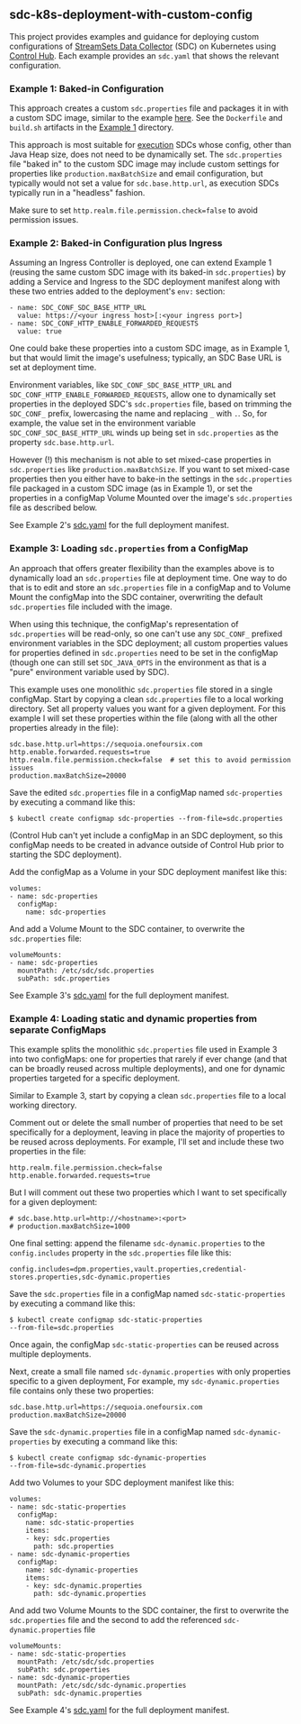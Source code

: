 ## sdc-k8s-deployment-with-custom-config

This project provides examples and guidance for deploying custom configurations of [StreamSets Data Collector](https://streamsets.com/products/dataops-platform/data-collector) (SDC) on Kubernetes using [Control Hub](https://streamsets.com/products/dataops-platform/control-hub).  Each example provides an <code>sdc.yaml</code> that shows the relevant configuration.

### Example 1: Baked-in Configuration
 
This approach creates a custom <code>sdc.properties</code> file and packages it in with a custom SDC image, similar to the example [here](https://github.com/streamsets/control-agent-quickstart/tree/master/custom-datacollector-docker-image).  See the <code>Dockerfile</code> and <code>build.sh</code> artifacts in the [Example 1](https://github.com/onefoursix/sdc-k8s-deployment-with-custom-config/tree/master/Example-1) directory.  

This approach is most suitable for [execution](https://streamsets.com/documentation/controlhub/latest/help/controlhub/UserGuide/DataCollectors/DataCollectors_title.html) SDCs whose config, other than Java Heap size, does not need to be dynamically set.  The <code>sdc.properties</code> file "baked in" to the custom SDC image may include custom settings for properties like <code>production.maxBatchSize</code> and email configuration, but typically would not set a value for <code>sdc.base.http.url</code>, as execution SDCs typically run in a "headless" fashion. 

Make sure to set <code>http.realm.file.permission.check=false</code> to avoid permission issues.
 
### Example 2: Baked-in Configuration plus Ingress

Assuming an Ingress Controller is deployed, one can extend Example 1 (reusing the same custom SDC image with its baked-in <code>sdc.properties</code>) by adding a Service and Ingress to the SDC deployment manifest along with these two entries added to the deployment's <code>env:</code> section:
  
    - name: SDC_CONF_SDC_BASE_HTTP_URL
      value: https://<your ingress host>[:<your ingress port>]
    - name: SDC_CONF_HTTP_ENABLE_FORWARDED_REQUESTS
      value: true

One could bake these properties into a custom SDC image, as in Example 1, but that would limit the image's usefulness; typically, an SDC Base URL is set at deployment time.

Environment variables, like <code>SDC_CONF_SDC_BASE_HTTP_URL</code> and <code>SDC_CONF_HTTP_ENABLE_FORWARDED_REQUESTS</code>, allow one to dynamically set properties in the deployed SDC's <code>sdc.properties</code> file, based on trimming the <code>SDC_CONF_</code> prefix, lowercasing the name and replacing <code>_</code> with <code>.</code>.  So, for example, the value set in the environment variable <code>SDC_CONF_SDC_BASE_HTTP_URL</code> winds up being set in <code>sdc.properties</code> as the property <code>sdc.base.http.url</code>.  

However (!) this mechanism is not able to set mixed-case properties in <code>sdc.properties</code> like <code>production.maxBatchSize</code>.  If you want to set mixed-case properties then you either have to bake-in the settings in the <code>sdc.properties</code> file packaged in a custom SDC image (as in Example 1), or set the properties in a configMap Volume Mounted over the image's <code>sdc.properties</code> file as described below.

See Example 2's [sdc.yaml](https://github.com/onefoursix/sdc-k8s-deployment-with-custom-config/tree/master/Example-2/sdc.yaml) for the full deployment manifest.

### Example 3: Loading <code>sdc.properties</code> from a ConfigMap

An approach that offers greater flexibility than the examples above is to dynamically load an <code>sdc.properties</code> file at deployment time. One way to do that is to edit and store an <code>sdc.properties</code> file in a configMap and to Volume Mount the configMap into the SDC container, overwriting the default <code>sdc.properties</code> file included with the image.

When using this technique, the configMap's representation of <code>sdc.properties</code> will be read-only, so one can't use any <code>SDC_CONF_</code> prefixed environment variables in the SDC deployment; all custom properties values for properties defined in <code>sdc.properties</code> need to be set in the  configMap (though one can still set <code>SDC_JAVA_OPTS</code> in the environment as that is a "pure" environment variable used by SDC).  

This example uses one monolithic <code>sdc.properties</code> file stored in a single configMap.  Start by copying a clean <code>sdc.properties</code> file to a local working directory. Set all property values you want for a given deployment.  For this example I will set these properties within the file (along with all the other properties already in the file):

    sdc.base.http.url=https://sequoia.onefoursix.com
    http.enable.forwarded.requests=true
    http.realm.file.permission.check=false  # set this to avoid permission issues
    production.maxBatchSize=20000 
    
Save the edited <code>sdc.properties</code> file in a configMap named <code>sdc-properties</code> by executing a command like this:

    $ kubectl create configmap sdc-properties --from-file=sdc.properties

(Control Hub can't yet include a configMap in an SDC deployment, so this configMap needs to be created in advance outside of Control Hub prior to starting the SDC deployment).

Add the configMap as a Volume in your SDC deployment manifest like this:

    volumes:
    - name: sdc-properties
      configMap:
        name: sdc-properties
        
And add a Volume Mount to the SDC container, to overwrite the <code>sdc.properties</code> file:

    volumeMounts:
    - name: sdc-properties
      mountPath: /etc/sdc/sdc.properties
      subPath: sdc.properties

See Example 3's [sdc.yaml](https://github.com/onefoursix/sdc-k8s-deployment-with-custom-config/tree/master/Example-3/sdc.yaml) for the full deployment manifest.


### Example 4: Loading static and dynamic properties from separate ConfigMaps

This example splits the monolithic <code>sdc.properties</code> file used in Example 3 into two configMaps: one for properties that rarely if ever change (and that can be broadly reused across multiple deployments), and one for dynamic properties targeted for a specific deployment.

Similar to Example 3, start by copying a clean <code>sdc.properties</code> file to a local working directory.

Comment out or delete the small number of properties that need to be set specifically for a deployment, leaving in place the majority of properties to be reused across deployments.  For example, I'll set and include these two properties in the file:

    http.realm.file.permission.check=false
    http.enable.forwarded.requests=true
    
But I will comment out these two properties which I want to set specifically for a given deployment:

    # sdc.base.http.url=http://<hostname>:<port>
    # production.maxBatchSize=1000
    
One final setting:  append the filename <code>sdc-dynamic.properties</code> to the <code>config.includes</code> property in the <code>sdc.properties</code> file like this:

    config.includes=dpm.properties,vault.properties,credential-stores.properties,sdc-dynamic.properties

Save the <code>sdc.properties</code> file in a configMap named <code>sdc-static-properties</code> by executing a command like this:

<code>$ kubectl create configmap sdc-static-properties --from-file=sdc.properties</code>

Once again, the configMap <code>sdc-static-properties</code> can be reused across multiple deployments.

Next, create a small file named <code>sdc-dynamic.properties</code> with only properties specific to a given deployment,  For example, my <code>sdc-dynamic.properties</code> file contains only these two properties:

    sdc.base.http.url=https://sequoia.onefoursix.com
    production.maxBatchSize=20000
    
Save the <code>sdc-dynamic.properties</code> file in a configMap named <code>sdc-dynamic-properties</code> by executing a command like this:

<code>$ kubectl create configmap sdc-dynamic-properties --from-file=sdc-dynamic.properties</code>

Add two Volumes to your SDC deployment manifest like this:

    volumes:
    - name: sdc-static-properties
      configMap:
        name: sdc-static-properties
        items:
        - key: sdc.properties
          path: sdc.properties
    - name: sdc-dynamic-properties
      configMap:
        name: sdc-dynamic-properties
        items:
        - key: sdc-dynamic.properties
          path: sdc-dynamic.properties
        
And add two Volume Mounts to the SDC container, the first to overwrite the <code>sdc.properties</code> file and the second to add the referenced <code>sdc-dynamic.properties</code> file

    volumeMounts:
    - name: sdc-static-properties
      mountPath: /etc/sdc/sdc.properties
      subPath: sdc.properties
    - name: sdc-dynamic-properties
      mountPath: /etc/sdc/sdc-dynamic.properties
      subPath: sdc-dynamic.properties

See Example 4's [sdc.yaml](https://github.com/onefoursix/sdc-k8s-deployment-with-custom-config/tree/master/Example-4/sdc.yaml) for the full deployment manifest.
